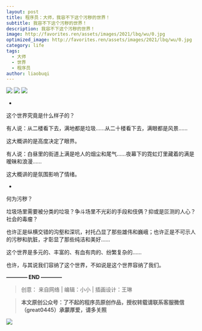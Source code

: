 ```yaml
---
layout: post
title: 程序员：大师，我容不下这个污秽的世界！
subtitle: 我容不下这个污秽的世界！
description: 我容不下这个污秽的世界！
image: http://favorites.ren/assets/images/2021/lbq/wu/0.jpg
optimized_image: http://favorites.ren/assets/images/2021/lbq/wu/0.jpg
category: life
tags:
  - 大师
  - 世界
  - 程序员
author: liaobuqi
---
```



![](http://favorites.ren/assets/images/2021/lbq/wu/640.jpeg)
![](http://favorites.ren/assets/images/2021/lbq/wu/640-1.jpeg)
![](http://favorites.ren/assets/images/2021/lbq/wu/640-2.jpeg)

-
这个世界究竟是什么样子的？

有人说：从二楼看下去，满地都是垃圾……从二十楼看下去，满眼都是风景……

这大概讲的是高度决定了眼界。

有人说：白昼里的街道上满是呛人的烟尘和尾气……夜幕下的霓虹灯里藏着的满是暧昧和浪漫……

这大概讲的是氛围影响了情绪。

-
何为污秽？

垃圾场里需要被分类的垃圾？争斗场里不光彩的手段和伎俩？抑或是叵测的人心？社会的毒瘤？

也许正是纵横交错的沟壑和深坑，衬托凸显了那些雄伟和巍峨；也许正是不可示人的污秽和肮脏，才彰显了那些纯洁和美好……

这个世界是多元的、丰富的、有血有肉的、纷繁复杂的……

也许，与其说我们容纳了这个世界，不如说是这个世界容纳了我们。


**———— END ————**

>创意： 来自网络 | 编辑：小小 | 插画设计：王琳

>**本文原创公众号：了不起的程序员原创作品，授权转载请联系客服微信（great0445）承蒙厚爱，请多关照**

![](http://favorites.ren/assets/images/2021/cartoon/jiaban/640-3.jpeg)




